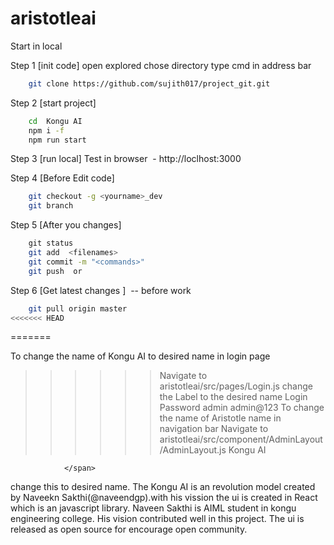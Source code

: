 # aristotleai

Start in local

Step 1 [init code]
	open explored chose directory 
	type cmd in address bar
```sh
	git clone https://github.com/sujith017/project_git.git
```
Step 2 [start project]
```sh
	cd  Kongu AI
	npm i -f 
	npm run start
```
	 
	

Step 3	[run local]
	Test in browser  - http://loclhost:3000 
	
Step 4 [Before Edit code]
```sh
	git checkout -g <yourname>_dev 
	git branch
``` 
	
Step 5 [After you changes] 
```sh
  	git status
	git add  <filenames>
	git commit -m "<commands>"
	git push  or 
```
Step 6 [Get latest changes ]  -- before work
```sh
	git pull origin master 
<<<<<<< HEAD
```
=======


To change the name of Kongu AI to desired name in login page
>>>>>>Navigate to aristotleai/src/pages/Login.js
>>>>>>change the Label to the desired name
Login Password 
admin 
admin@123
To change the name of Aristotle name in navigation bar 
>>>>>> Navigate to aristotleai/src/component/AdminLayout/AdminLayout.js
>>>>>><span className="mt-1 ms-1 sidebar-text">
                            Kongu AI
          
                </span>
change this to desired name.
The Kongu AI is an revolution model created by Naveekn Sakthi(@naveendgp).with his vission the ui is created in React which is an javascript library.
Naveen Sakthi is AIML student in kongu engineering college.
His vision contributed well in this project.
The ui is released as open source for encourage open community.



